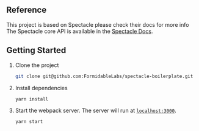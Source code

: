 
## Reference
This project is based on Spectacle please check their docs for more info
The Spectacle core API is available in the [Spectacle Docs](https://github.com/FormidableLabs/spectacle/blob/master/README.md).

## Getting Started

1. Clone the project

   ```sh
   git clone git@github.com:FormidableLabs/spectacle-boilerplate.git
   ```

2. Install dependencies

   ```sh
   yarn install
   ```

3. Start the webpack server. The server will run at [`localhost:3000`](http://localhost:3000).

   ```sh
   yarn start
   ```